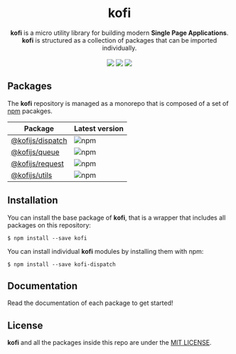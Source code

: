 <h1 align="center">kofi</h1>

<div align="center">
<b>kofi</b> is a micro utility library for building modern <b>Single Page Applications</b>. <b>kofi</b> is structured as a collection of packages that can be imported individually.
</div>
<br>
<div align="center">
<img src=https://img.shields.io/badge/stability-experimental-orange.svg?style=flat-square">
<img src=https://img.shields.io/badge/license-MIT-green.svg?style=flat-square">
<img src="https://img.shields.io/badge/PRs-welcome-brightgreen.svg?style=flat-square">
</div>

## Packages

The **kofi** repository is managed as a monorepo that is composed of a set of [npm](https://npmjs.com) pacakges. 

| Package | Latest version | 
|---------| ---------------|
| [@kofijs/dispatch](/packages/kofi-dispatch) | ![npm](https://img.shields.io/npm/v/@kofijs/dispatch.svg?style=flat-square) |
| [@kofijs/queue](/packages/kofi-queue) | ![npm](https://img.shields.io/npm/v/@kofijs/queue.svg?style=flat-square) |
| [@kofijs/request](/packages/kofi-request) | ![npm](https://img.shields.io/npm/v/@kofijs/request.svg?style=flat-square) |
| [@kofijs/utils](/packages/kofi-utils) | ![npm](https://img.shields.io/npm/v/@kofijs/utils.svg?style=flat-square) |


## Installation

You can install the base package of **kofi**, that is a wrapper that includes all packages on this repository: 

```
$ npm install --save kofi
```

You can install individual **kofi** modules by installing them with npm: 

```
$ npm install --save kofi-dispatch
```

## Documentation

Read the documentation of each package to get started!

## License

**kofi** and all the packages inside this repo are under the [MIT LICENSE](./LICENSE).

